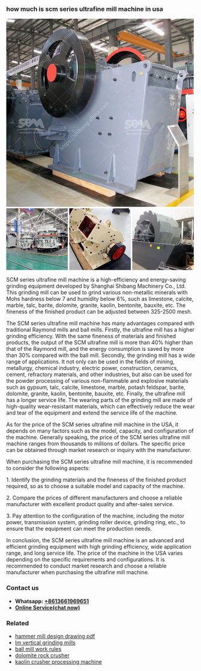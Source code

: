 <h3>how much is scm series ultrafine mill machine in usa</h3><img src='1708589636.jpg' alt=''><p>SCM series ultrafine mill machine is a high-efficiency and energy-saving grinding equipment developed by Shanghai Shibang Machinery Co., Ltd. This grinding mill can be used to grind various non-metallic minerals with Mohs hardness below 7 and humidity below 6%, such as limestone, calcite, marble, talc, barite, dolomite, granite, kaolin, bentonite, bauxite, etc. The fineness of the finished product can be adjusted between 325-2500 mesh.</p><p>The SCM series ultrafine mill machine has many advantages compared with traditional Raymond mills and ball mills. Firstly, the ultrafine mill has a higher grinding efficiency. With the same fineness of materials and finished products, the output of the SCM ultrafine mill is more than 40% higher than that of the Raymond mill, and the energy consumption is saved by more than 30% compared with the ball mill. Secondly, the grinding mill has a wide range of applications. It not only can be used in the fields of mining, metallurgy, chemical industry, electric power, construction, ceramics, cement, refractory materials, and other industries, but also can be used for the powder processing of various non-flammable and explosive materials such as gypsum, talc, calcite, limestone, marble, potash feldspar, barite, dolomite, granite, kaolin, bentonite, bauxite, etc. Finally, the ultrafine mill has a longer service life. The wearing parts of the grinding mill are made of high-quality wear-resistant materials, which can effectively reduce the wear and tear of the equipment and extend the service life of the machine.</p><p>As for the price of the SCM series ultrafine mill machine in the USA, it depends on many factors such as the model, capacity, and configuration of the machine. Generally speaking, the price of the SCM series ultrafine mill machine ranges from thousands to millions of dollars. The specific price can be obtained through market research or inquiry with the manufacturer.</p><p>When purchasing the SCM series ultrafine mill machine, it is recommended to consider the following aspects:</p><p>1. Identify the grinding materials and the fineness of the finished product required, so as to choose a suitable model and capacity of the machine.</p><p>2. Compare the prices of different manufacturers and choose a reliable manufacturer with excellent product quality and after-sales service.</p><p>3. Pay attention to the configuration of the machine, including the motor power, transmission system, grinding roller device, grinding ring, etc., to ensure that the equipment can meet the production needs.</p><p>In conclusion, the SCM series ultrafine mill machine is an advanced and efficient grinding equipment with high grinding efficiency, wide application range, and long service life. The price of the machine in the USA varies depending on the specific requirements and configurations. It is recommended to conduct market research and choose a reliable manufacturer when purchasing the ultrafine mill machine.</p><h3>Contact us</h3><ul><li><strong>Whatsapp:&nbsp;<a href="https://wa.me/8613661969651">+8613661969651</a></strong></li><li><a href="https://swt.shibang-china.com/?git&amp;zhl&amp;how much is scm series ultrafine mill machine in usa"><strong>Online Service(chat now)</strong></a></li></ul><h3>Related</h3><ul><li><a href='hammer mill design drawing pdf.md'>hammer mill design drawing pdf</a></li><li><a href='lm vertical grinding mills.md'>lm vertical grinding mills</a></li><li><a href='ball mill work rules.md'>ball mill work rules</a></li><li><a href='dolomite rock crusher.md'>dolomite rock crusher</a></li><li><a href='kaolin crusher processing machine.md'>kaolin crusher processing machine</a></li></ul>